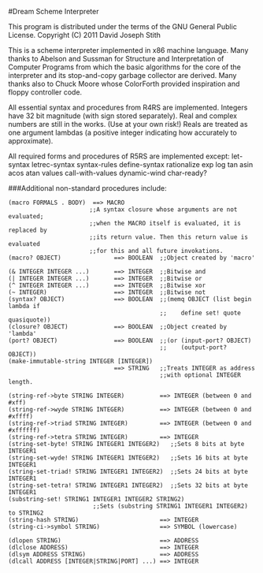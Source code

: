 #Dream Scheme Interpreter

This program is distributed under the terms of the GNU General Public License.
Copyright (C) 2011 David Joseph Stith

This is a scheme interpreter implemented in x86 machine language.
Many thanks to Abelson and Sussman for Structure and Interpretation of Computer
Programs from which the basic algorithms for the core of the interpreter and
its stop-and-copy garbage collector are derived.
Many thanks also to Chuck Moore whose ColorForth provided inspiration and
floppy controller code.

All essential syntax and procedures from R4RS are implemented.
Integers have 32 bit magnitude (with sign stored separately).
Real and complex numbers are still in the works. (Use at your own risk!)
Reals are treated as one argument lambdas (a positive integer indicating how
accurately to approximate).

All required forms and procedures of R5RS are implemented except:
let-syntax letrec-syntax syntax-rules define-syntax
rationalize exp log tan asin acos atan
values call-with-values dynamic-wind
char-ready? 

###Additional non-standard procedures include:

```
(macro FORMALS . BODY)  ==> MACRO
                       ;;A syntax closure whose arguments are not evaluated;
                       ;;when the MACRO itself is evaluated, it is replaced by
                       ;;its return value. Then this return value is evaluated
                       ;;for this and all future invokations.
(macro? OBJECT)               ==> BOOLEAN  ;;Object created by 'macro'

(& INTEGER INTEGER ...)       ==> INTEGER  ;;Bitwise and
(| INTEGER INTEGER ...)       ==> INTEGER  ;;Bitwise or
(^ INTEGER INTEGER ...)       ==> INTEGER  ;;Bitwise xor
(~ INTEGER)                   ==> INTEGER  ;;Bitwise not
(syntax? OBJECT)              ==> BOOLEAN  ;;(memq OBJECT (list begin lambda if
                                           ;;    define set! quote quasiquote))
(closure? OBJECT)             ==> BOOLEAN  ;;Object created by 'lambda'
(port? OBJECT)                ==> BOOLEAN  ;;(or (input-port? OBJECT)
                                           ;;    (output-port? OBJECT))
(make-immutable-string INTEGER [INTEGER])
                              ==> STRING   ;;Treats INTEGER as address
                                           ;;with optional INTEGER length.

(string-ref->byte STRING INTEGER)          ==> INTEGER (between 0 and #xff)
(string-ref->wyde STRING INTEGER)          ==> INTEGER (between 0 and #xffff)
(string-ref->triad STRING INTEGER)         ==> INTEGER (between 0 and #xffffff)
(string-ref->tetra STRING INTEGER)         ==> INTEGER
(string-set-byte! STRING INTEGER1 INTEGER2)   ;;Sets 8 bits at byte INTEGER1
(string-set-wyde! STRING INTEGER1 INTEGER2)   ;;Sets 16 bits at byte INTEGER1
(string-set-triad! STRING INTEGER1 INTEGER2)  ;;Sets 24 bits at byte INTEGER1
(string-set-tetra! STRING INTEGER1 INTEGER2)  ;;Sets 32 bits at byte INTEGER1
(substring-set! STRING1 INTEGER1 INTEGER2 STRING2)
                        ;;Sets (substring STRING1 INTEGER1 INTEGER2) to STRING2 
(string-hash STRING)                       ==> INTEGER
(string-ci->symbol STRING)                 ==> SYMBOL (lowercase)

(dlopen STRING)                            ==> ADDRESS
(dlclose ADDRESS)                          ==> INTEGER
(dlsym ADDRESS STRING)                     ==> ADDRESS
(dlcall ADDRESS [INTEGER|STRING|PORT] ...) ==> INTEGER
```
